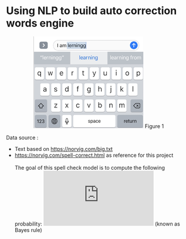 # Using NLP to build auto correction words engine
<div style="width:image width px; font-size:100%; text-align:center;"><img src='auto-correct.png' alt="alternate text" width="width" height="height" style="width:300px;height:250px;" /> Figure 1 </div>

Data source :
- Text based on https://norvig.com/big.txt
- https://norvig.com/spell-correct.html as reference for this project
<br><br>
The goal of this spell check model is to compute the following probability: ![equation](http://www.sciweavers.org/tex2img.php?eq=P%28w%7Cc%29%3D%20%5Cfrac%7BP%28w%7Cc%29%2AP%28c%29%7D%7BP%28w%29%7D%20&bc=White&fc=Black&im=jpg&fs=12&ff=arev&edit=0) (known as Bayes rule)
